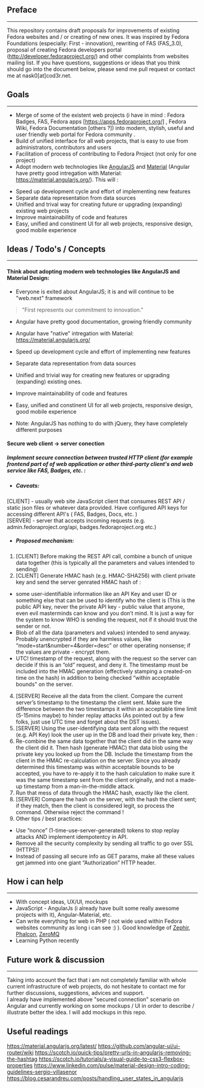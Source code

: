 ## Preface
---
This repository contains draft proposals for improvements of existing Fedora websites and / or creating of new ones. It was inspired by Fedora Foundations (especially: First - innovation), rewriting of FAS (FAS_3.0), proposal of creating Fedora developers portal (http://developer.fedoraproject.org/) and other complaints from  websites mailing list.
If you have questions, suggestions or ideas that you think should go into the document below, please send me pull request or contact me at nask0[at]cod3r.net.

## Goals
---
* Merge of some of the existent web projects (i have in mind : Fedora Badges, FAS, Fedora apps [https://apps.fedoraproject.org/] , Fedora Wiki, Fedora Documentation [others ?]) into modern, stylish, useful and user friendly web portal for Fedora community .
* Build of unified interface for all web projects, that is easy to use from administrators, contributors and users
* Facilitation of process of contributing to Fedora Project (not only for one project)
* Adopt modern web technologies like [AngularJS](https://angularjs.org/) and [Material](http://www.google.com/design/spec/) (Angular have pretty good intregation with Material: https://material.angularjs.org/).  This will :
 - Speed up development cycle and effort of implementing new features
 - Separate data representation from data sources
 - Unified and trival way for creating future or upgrading (expanding) existing web projects
 - Improve maintainability of code and features
 - Easy, unified and constinent UI for all web projects, responsive design, good mobile experience

## Ideas / Todo's / Concepts
---

#### Think about adopting modern web technologies like AngularJS and Material Design:

- Everyone is exited about AngularJS; it is and will continue to be "web.next" framework 
>"First represents our commitment to innovation."

- Angular have pretty good documentation, growing friendly community

- Angular have "native" intregation with Material: https://material.angularjs.org/

- Speed up development cycle and effort of implementing new features

- Separate data representation from data sources

- Unified and trivial way for creating new features or upgrading (expanding) existing ones.

- Improve maintainability of code and features

- Easy, unified and constinent UI for all web projects, responsive design, good mobile experience

* Note: AngularJS has nothing to do with jQuery, they have completely different purposes


#### Secure web client -> server conection
##### Implement secure connection between trusted HTTP client (for example frontend part of of web application or other third-party client's and web service like FAS, Badges, etc. : 

* ##### Caveats: 
[CLIENT] - usually web site JavaScript client that consumes REST API / static json files or whatever data provided. Have configured API keys for accessing different API's ( FAS, Badges, Docs, etc. )   
[SERVER] - server that accepts incoming requests (e.g. admin.fedoraproject.org/api, badges.fedoraproject.org etc.)

* #####  Proposed mechanism: 
1. [CLIENT] Before making the REST API call, combine a bunch of unique data together (this is typically all the parameters and values intended to sending)
2. [CLIENT] Generate HMAC hash (e.g. HMAC-SHA256) with client private key and send the server genrated HMAC hash of :
 *  some user-identifiable information like an API Key and user ID or something else that can be used to identify who the client is (This is the public API key, never the private API key - public value that anyone, even evil masterminds can know and you don’t mind. It is just a way for the system to know WHO is sending the request, not if it should trust the sender or not.   
 * Blob of all the data (parameters and values) intended to send anyway. Probably unencrypted if they are harmless values, like “mode=start&number=4&order=desc” or other operating nonsense; if the values are private - encrypt them.
 *  UTC! timestamp of the request, along with the request so the server can decide if this is an “old” request, and deny it. The timestamp must be included into the HMAC generation (effectively stamping a created-on time on the hash) in addition to being checked “within acceptable bounds” on the server.
4. [SERVER] Receive all the data from the client. Compare the current server’s timestamp to the timestamp the client sent. Make sure the difference between the two timestamps it within an acceptable time limit (5-15mins maybe) to hinder replay attacks (As pointed out by a few folks, just use UTC time and forget about the DST issues).
5. [SERVER] Using the user-identifying data sent along with the request (e.g. API Key) look the user up in the DB and load their private key, then :
 1. Re-combine the same data together that the client did in the same way the client did it. Then hash (generate HMAC) that data blob using the private key you looked up from the DB. Include the timestamp from the client in the HMAC re-calculation on the server. Since you already determined this timestamp was within acceptable bounds to be accepted, you have to re-apply it to the hash calculation to make sure it was the same timestamp sent from the client originally, and not a made-up timestamp from a man-in-the-middle attack.
 2. Run that mess of data through the HMAC hash, exactly like the client.
8. [SERVER] Compare the hash on the server, with the hash the client sent; if they match, then the client is considered legit, so process the command. Otherwise reject the command ! 
9. Other tips / best practices:
 * Use “nonce” (1-time-use-server-generated) tokens to stop replay attacks AND implement idempotentcy in API.
 * Remove all the security complexity by sending all traffic to go over SSL (HTTPS)!
 * Instead of passing all secure info as GET params, make all these values get jammed into one giant “Authorization” HTTP header.

## How i can help
---
* With concept ideas, UX/UI, mockups 
* JavaScript - AngularJs (i already have built some really awesome projects with it), Angular-Material, etc.
* Can write everything for web in PHP ( not wide used within Fedora websites community as long i can see :) ). Good knowledge of [Zephir](zephir-lang.com), [Phalcon](http://phalconphp.com/),   [ZeroMQ](http://zeromq.org/)
* Learning Python recently

## Future work & discussion
---
Taking into account the fact that i am not completely familiar with whole current  infrastructure of web projects, do not hesitate to contact me for further discussions, suggestions, advices and support.   
I already have implemented above "secured connection" scenario on Angular and currently working on some mockups / UI in order to describe / illustrate better the idea. I will add mockups in this repo.

## Useful readings
https://material.angularjs.org/latest/
https://github.com/angular-ui/ui-router/wiki
https://scotch.io/quick-tips/pretty-urls-in-angularjs-removing-the-hashtag
https://scotch.io/tutorials/a-visual-guide-to-css3-flexbox-properties
https://www.linkedin.com/pulse/material-design-intro-coding-guidelines-sergio-villasenor
https://blog.cesarandreu.com/posts/handling_user_states_in_angularjs